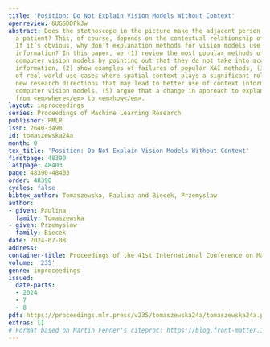 ```yaml
---
title: 'Position: Do Not Explain Vision Models Without Context'
openreview: 6UGSDDPkJw
abstract: Does the stethoscope in the picture make the adjacent person a doctor or
  a patient? This, of course, depends on the contextual relationship of the two objects.
  If it’s obvious, why don’t explanation methods for vision models use contextual
  information? In this paper, we (1) review the most popular methods of explaining
  computer vision models by pointing out that they do not take into account context
  information, (2) show examples of failures of popular XAI methods, (3) provide examples
  of real-world use cases where spatial context plays a significant role, (4) propose
  new research directions that may lead to better use of context information in explaining
  computer vision models, (5) argue that a change in approach to explanations is needed
  from <em>where</em> to <em>how</em>.
layout: inproceedings
series: Proceedings of Machine Learning Research
publisher: PMLR
issn: 2640-3498
id: tomaszewska24a
month: 0
tex_title: 'Position: Do Not Explain Vision Models Without Context'
firstpage: 48390
lastpage: 48403
page: 48390-48403
order: 48390
cycles: false
bibtex_author: Tomaszewska, Paulina and Biecek, Przemyslaw
author:
- given: Paulina
  family: Tomaszewska
- given: Przemyslaw
  family: Biecek
date: 2024-07-08
address:
container-title: Proceedings of the 41st International Conference on Machine Learning
volume: '235'
genre: inproceedings
issued:
  date-parts:
  - 2024
  - 7
  - 8
pdf: https://proceedings.mlr.press/v235/tomaszewska24a/tomaszewska24a.pdf
extras: []
# Format based on Martin Fenner's citeproc: https://blog.front-matter.io/posts/citeproc-yaml-for-bibliographies/
---
```

